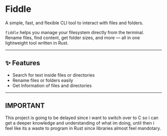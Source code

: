 # Fiddle

A simple, fast, and flexible CLI tool to interact with files and folders.

`fiddle` helps you manage your filesystem directly from the terminal. Rename files, find content, get folder sizes, and more — all in one lightweight tool written in Rust.

---

## ✨ Features

- Search for text inside files or directories
- Rename files or folders easily
- Get Information of files and directories

---

## IMPORTANT

This project is going to be delayed since i want to switch over to C so i can get a deeper knowledge and understanding of what im doing, until then i feel like its a waste to program in Rust since libraries almost feel mandotary.
